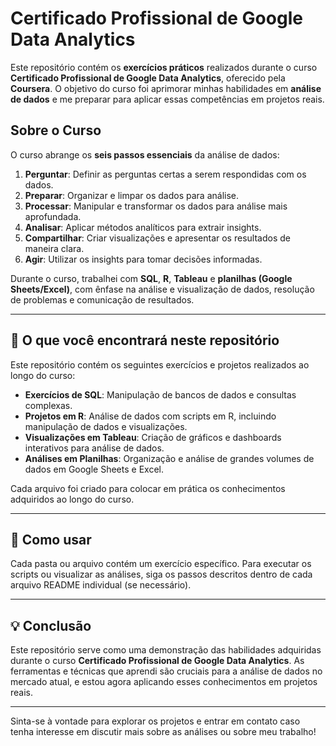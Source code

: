 # Certificado Profissional de Google Data Analytics

Este repositório contém os **exercícios práticos** realizados durante o curso **Certificado Profissional de Google Data Analytics**, oferecido pela **Coursera**. O objetivo do curso foi aprimorar minhas habilidades em **análise de dados** e me preparar para aplicar essas competências em projetos reais.

## Sobre o Curso

O curso abrange os **seis passos essenciais** da análise de dados:

1. **Perguntar**: Definir as perguntas certas a serem respondidas com os dados.
2. **Preparar**: Organizar e limpar os dados para análise.
3. **Processar**: Manipular e transformar os dados para análise mais aprofundada.
4. **Analisar**: Aplicar métodos analíticos para extrair insights.
5. **Compartilhar**: Criar visualizações e apresentar os resultados de maneira clara.
6. **Agir**: Utilizar os insights para tomar decisões informadas.

Durante o curso, trabalhei com **SQL**, **R**, **Tableau** e **planilhas (Google Sheets/Excel)**, com ênfase na análise e visualização de dados, resolução de problemas e comunicação de resultados.

---

## 📂 O que você encontrará neste repositório

Este repositório contém os seguintes exercícios e projetos realizados ao longo do curso:

- **Exercícios de SQL**: Manipulação de bancos de dados e consultas complexas.
- **Projetos em R**: Análise de dados com scripts em R, incluindo manipulação de dados e visualizações.
- **Visualizações em Tableau**: Criação de gráficos e dashboards interativos para análise de dados.
- **Análises em Planilhas**: Organização e análise de grandes volumes de dados em Google Sheets e Excel.

Cada arquivo foi criado para colocar em prática os conhecimentos adquiridos ao longo do curso.

---

## 📝 Como usar

Cada pasta ou arquivo contém um exercício específico. Para executar os scripts ou visualizar as análises, siga os passos descritos dentro de cada arquivo README individual (se necessário).

---

## 💡 Conclusão

Este repositório serve como uma demonstração das habilidades adquiridas durante o curso **Certificado Profissional de Google Data Analytics**. As ferramentas e técnicas que aprendi são cruciais para a análise de dados no mercado atual, e estou agora aplicando esses conhecimentos em projetos reais.

---

Sinta-se à vontade para explorar os projetos e entrar em contato caso tenha interesse em discutir mais sobre as análises ou sobre meu trabalho!

